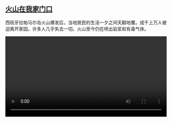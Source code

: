 <!--1636544825000-->
[火山在我家门口](https://www.dw.com/zh/%E7%81%AB%E5%B1%B1%E5%9C%A8%E6%88%91%E5%AE%B6%E9%97%A8%E5%8F%A3/a-59768376)
------

<p>西班牙拉帕马尔岛火山爆发后，当地居民的生活一夕之间天翻地覆。成千上万人被迫离开家园，许多人几乎失去一切。火山至今仍在喷出岩浆和有毒气体。</small></p><video src="https://tvdownloaddw-a.akamaihd.net/dwtv_video/flv/vdt_zh/2021/bchi211109_001_lapalma_01r_sd_sor.mp4" controls style="width:100%"></video>
